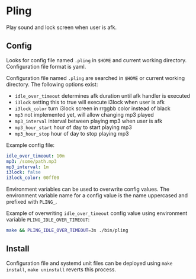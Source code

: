 # Pling

Play sound and lock screen when user is afk.

## Config

Looks for config file named `.pling` in `$HOME` and current working directory. Configuration file format is yaml.

Configuration file named `.pling` are searched in `$HOME` or current working directory. The following options exist:

- `idle_over_timeout` determines afk duration until afk handler is executed
- `i3lock` setting this to true will execute i3lock when user is afk
- `i3lock_color` turn i3lock screen in rrggbb color instead of black
- `mp3` not implemented yet, will allow changing mp3 played
- `mp3_interval` interval between playing mp3 when user is afk
- `mp3_hour_start` hour of day to start playing mp3
- `mp3_hour_stop` hour of day to stop playing mp3

Example config file:

```yaml
idle_over_timeout: 10m
mp3: /some/path.mp3
mp3_interval: 1m
i3lock: false
i3lock_color: 00ff00
```

Environment variables can be used to overwrite config values. The environment variable name for a config value is the name uppercased and prefixed with `PLING_`.

Example of overwriting `idle_over_timeout` config value using environment variable `PLING_IDLE_OVER_TIMEOUT`:

```sh
make && PLING_IDLE_OVER_TIMEOUT=3s ./bin/pling
```

## Install

Configuration file and systemd unit files can be deployed using `make install`, `make uninstall` reverts this process.


